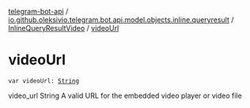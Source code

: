 [telegram-bot-api](../../index.md) / [io.github.oleksivio.telegram.bot.api.model.objects.inline.queryresult](../index.md) / [InlineQueryResultVideo](index.md) / [videoUrl](./video-url.md)

# videoUrl

`var videoUrl: `[`String`](https://kotlinlang.org/api/latest/jvm/stdlib/kotlin/-string/index.html)

video_url String A valid URL for the embedded video player or video file

